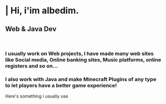 <h1>| Hi, i'im albedim.</h1>
<h2>Web & Java Dev</h2>
<br>
<h3> I usually work on Web projects, I have made many web sites like Social media, Online banking sites, Music platforms, online registers and so on...</h3>
<h3> I also work with Java and make Minecraft Plugins of any type to let players have a better game experience!</h3>

Here's something i usually use


